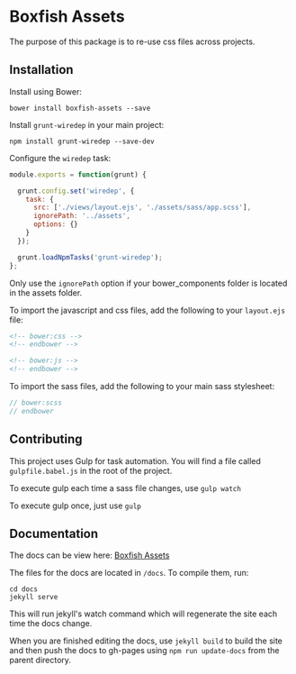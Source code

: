 # Boxfish Assets

The purpose of this package is to re-use css files across projects.

## Installation

Install using Bower:

```shell
bower install boxfish-assets --save
```

Install `grunt-wiredep` in your main project:
```shell
npm install grunt-wiredep --save-dev
```

Configure the `wiredep` task:
```javascript
module.exports = function(grunt) {

  grunt.config.set('wiredep', {
    task: {
      src: ['./views/layout.ejs', './assets/sass/app.scss'],
      ignorePath: '../assets',
      options: {}
    }
  });

  grunt.loadNpmTasks('grunt-wiredep');
};
```

Only use the `ignorePath` option if your bower_components folder is located in the assets folder.

To import the javascript and css files, add the following to your `layout.ejs` file:
```html
<!-- bower:css -->
<!-- endbower -->

<!-- bower:js -->
<!-- endbower -->
```

To import the sass files, add the following to your main sass stylesheet:
```scss
// bower:scss
// endbower
```

## Contributing

This project uses Gulp for task automation. You will find a file called `gulpfile.babel.js` in the root of the project.

To execute gulp each time a sass file changes, use `gulp watch`

To execute gulp once, just use `gulp`

## Documentation

The docs can be view here: [Boxfish Assets](https://bxfsh.github.io/boxfish-assets)

The files for the docs are located in `/docs`. To compile them, run:

```shell
cd docs
jekyll serve
```

This will run jekyll's watch command which will regenerate the site each time the docs change.

When you are finished editing the docs, use `jekyll build` to build the site and then push the docs to gh-pages using `npm run update-docs` from the parent directory.
